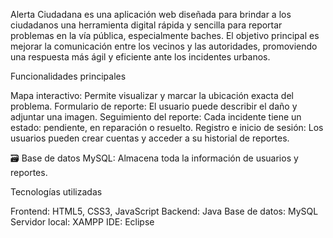 Alerta Ciudadana es una aplicación web diseñada para brindar a los ciudadanos una herramienta digital rápida y sencilla para reportar problemas en la vía pública, especialmente baches.
El objetivo principal es mejorar la comunicación entre los vecinos y las autoridades, promoviendo una respuesta más ágil y eficiente ante los incidentes urbanos.

Funcionalidades principales

Mapa interactivo: Permite visualizar y marcar la ubicación exacta del problema.
Formulario de reporte: El usuario puede describir el daño y adjuntar una imagen.
Seguimiento del reporte: Cada incidente tiene un estado: pendiente, en reparación o resuelto.
Registro e inicio de sesión: Los usuarios pueden crear cuentas y acceder a su historial de reportes.

🗃️ Base de datos MySQL: Almacena toda la información de usuarios y reportes.

Tecnologías utilizadas

Frontend: HTML5, CSS3, JavaScript
Backend: Java
Base de datos: MySQL
Servidor local: XAMPP
IDE: Eclipse
